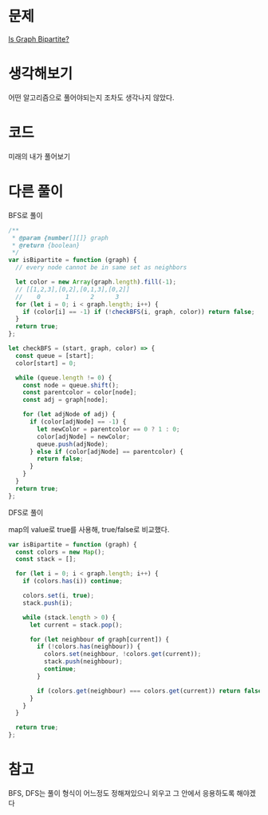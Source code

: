 # 문제

[Is Graph Bipartite?](https://leetcode.com/problems/is-graph-bipartite/)

# 생각해보기

어떤 알고리즘으로 풀어야되는지 조차도 생각나지 않았다.

# 코드

미래의 내가 풀어보기

# 다른 풀이

BFS로 풀이

```js
/**
 * @param {number[][]} graph
 * @return {boolean}
 */
var isBipartite = function (graph) {
  // every node cannot be in same set as neighbors

  let color = new Array(graph.length).fill(-1);
  // [[1,2,3],[0,2],[0,1,3],[0,2]]
  //    0       1      2      3
  for (let i = 0; i < graph.length; i++) {
    if (color[i] == -1) if (!checkBFS(i, graph, color)) return false;
  }
  return true;
};

let checkBFS = (start, graph, color) => {
  const queue = [start];
  color[start] = 0;

  while (queue.length != 0) {
    const node = queue.shift();
    const parentcolor = color[node];
    const adj = graph[node];

    for (let adjNode of adj) {
      if (color[adjNode] == -1) {
        let newColor = parentcolor == 0 ? 1 : 0;
        color[adjNode] = newColor;
        queue.push(adjNode);
      } else if (color[adjNode] == parentcolor) {
        return false;
      }
    }
  }
  return true;
};
```

DFS로 풀이

map의 value로 true를 사용해, true/false로 비교했다.

```js
var isBipartite = function (graph) {
  const colors = new Map();
  const stack = [];

  for (let i = 0; i < graph.length; i++) {
    if (colors.has(i)) continue;

    colors.set(i, true);
    stack.push(i);

    while (stack.length > 0) {
      let current = stack.pop();

      for (let neighbour of graph[current]) {
        if (!colors.has(neighbour)) {
          colors.set(neighbour, !colors.get(current));
          stack.push(neighbour);
          continue;
        }

        if (colors.get(neighbour) === colors.get(current)) return false;
      }
    }
  }

  return true;
};
```

# 참고

BFS, DFS는 풀이 형식이 어느정도 정해져있으니 외우고 그 안에서 응용하도록 해야겠다
